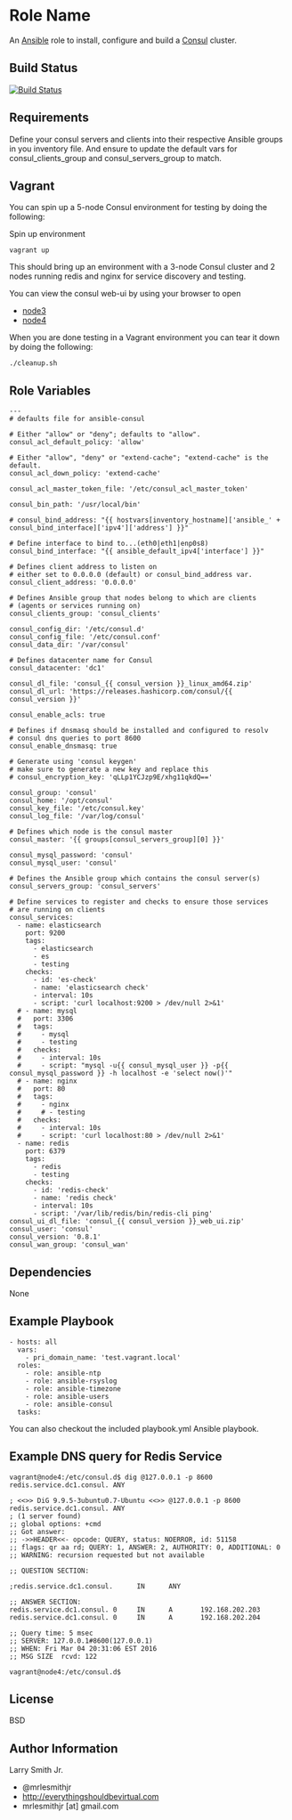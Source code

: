 Role Name
=========

An [Ansible] role to install, configure and build a [Consul] cluster.

Build Status
------------

[![Build Status](https://travis-ci.org/mrlesmithjr/ansible-consul.svg?branch=master)](https://travis-ci.org/mrlesmithjr/ansible-consul)

Requirements
------------

Define your consul servers and clients into their respective Ansible groups in
you inventory file. And ensure to update the default vars for consul_clients_group
and consul_servers_group to match.  

Vagrant
-------
You can spin up a 5-node Consul environment for testing by doing the following:  

Spin up environment  
```
vagrant up
```

This should bring up an environment with a 3-node Consul cluster and 2 nodes
running redis and nginx for service discovery and testing.  

You can view the consul web-ui by using your browser to open  
- [node3]
- [node4]

When you are done testing in a Vagrant environment you can tear it down by doing
the following:
```
./cleanup.sh
```

Role Variables
--------------

```
---
# defaults file for ansible-consul

# Either "allow" or "deny"; defaults to "allow".
consul_acl_default_policy: 'allow'

# Either "allow", "deny" or "extend-cache"; "extend-cache" is the default.
consul_acl_down_policy: 'extend-cache'

consul_acl_master_token_file: '/etc/consul_acl_master_token'

consul_bin_path: '/usr/local/bin'

# consul_bind_address: "{{ hostvars[inventory_hostname]['ansible_' + consul_bind_interface]['ipv4']['address'] }}"

# Define interface to bind to...(eth0|eth1|enp0s8)
consul_bind_interface: "{{ ansible_default_ipv4['interface'] }}"

# Defines client address to listen on
# either set to 0.0.0.0 (default) or consul_bind_address var.
consul_client_address: '0.0.0.0'

# Defines Ansible group that nodes belong to which are clients
# (agents or services running on)
consul_clients_group: 'consul_clients'

consul_config_dir: '/etc/consul.d'
consul_config_file: '/etc/consul.conf'
consul_data_dir: '/var/consul'

# Defines datacenter name for Consul
consul_datacenter: 'dc1'

consul_dl_file: 'consul_{{ consul_version }}_linux_amd64.zip'
consul_dl_url: 'https://releases.hashicorp.com/consul/{{ consul_version }}'

consul_enable_acls: true

# Defines if dnsmasq should be installed and configured to resolv
# consul dns queries to port 8600
consul_enable_dnsmasq: true

# Generate using 'consul keygen'
# make sure to generate a new key and replace this
# consul_encryption_key: 'qLLp1YCJzp9E/xhg11qkdQ=='

consul_group: 'consul'
consul_home: '/opt/consul'
consul_key_file: '/etc/consul.key'
consul_log_file: '/var/log/consul'

# Defines which node is the consul master
consul_master: '{{ groups[consul_servers_group][0] }}'

consul_mysql_password: 'consul'
consul_mysql_user: 'consul'

# Defines the Ansible group which contains the consul server(s)
consul_servers_group: 'consul_servers'

# Define services to register and checks to ensure those services
# are running on clients
consul_services:
  - name: elasticsearch
    port: 9200
    tags:
      - elasticsearch
      - es
      - testing
    checks:
      - id: 'es-check'
      - name: 'elasticsearch check'
      - interval: 10s
      - script: 'curl localhost:9200 > /dev/null 2>&1'
  # - name: mysql
  #   port: 3306
  #   tags:
  #     - mysql
  #     - testing
  #   checks:
  #     - interval: 10s
  #     - script: "mysql -u{{ consul_mysql_user }} -p{{ consul_mysql_password }} -h localhost -e 'select now()'"
  # - name: nginx
  #   port: 80
  #   tags:
  #     - nginx
  #     # - testing
  #   checks:
  #     - interval: 10s
  #     - script: 'curl localhost:80 > /dev/null 2>&1'
  - name: redis
    port: 6379
    tags:
      - redis
      - testing
    checks:
      - id: 'redis-check'
      - name: 'redis check'
      - interval: 10s
      - script: '/var/lib/redis/bin/redis-cli ping'
consul_ui_dl_file: 'consul_{{ consul_version }}_web_ui.zip'
consul_user: 'consul'
consul_version: '0.8.1'
consul_wan_group: 'consul_wan'
```

Dependencies
------------

None

Example Playbook
----------------

```
- hosts: all
  vars:
    - pri_domain_name: 'test.vagrant.local'
  roles:
    - role: ansible-ntp
    - role: ansible-rsyslog
    - role: ansible-timezone
    - role: ansible-users
    - role: ansible-consul
  tasks:
```
You can also checkout the included playbook.yml Ansible playbook.

Example DNS query for Redis Service
-----------------------------------
```
vagrant@node4:/etc/consul.d$ dig @127.0.0.1 -p 8600 redis.service.dc1.consul. ANY

; <<>> DiG 9.9.5-3ubuntu0.7-Ubuntu <<>> @127.0.0.1 -p 8600 redis.service.dc1.consul. ANY
; (1 server found)
;; global options: +cmd
;; Got answer:
;; ->>HEADER<<- opcode: QUERY, status: NOERROR, id: 51158
;; flags: qr aa rd; QUERY: 1, ANSWER: 2, AUTHORITY: 0, ADDITIONAL: 0
;; WARNING: recursion requested but not available

;; QUESTION SECTION:

;redis.service.dc1.consul.      IN      ANY

;; ANSWER SECTION:
redis.service.dc1.consul. 0     IN      A       192.168.202.203
redis.service.dc1.consul. 0     IN      A       192.168.202.204

;; Query time: 5 msec
;; SERVER: 127.0.0.1#8600(127.0.0.1)
;; WHEN: Fri Mar 04 20:31:06 EST 2016
;; MSG SIZE  rcvd: 122

vagrant@node4:/etc/consul.d$
```

License
-------

BSD

Author Information
------------------

Larry Smith Jr.
- @mrlesmithjr
- http://everythingshouldbevirtual.com
- mrlesmithjr [at] gmail.com

[node3]: <http://192.168.250.13:8500>
[node4]: <http://192.168.250.14:8500>
[Ansible]: <https://www.ansible.com>
[Consul]: <https://www.consul.io/>
